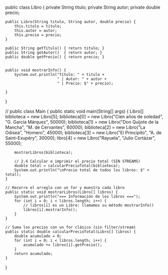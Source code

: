 public class Libro {
    private String titulo;
    private String autor;
    private double precio;

    public Libro(String titulo, String autor, double precio) {
        this.titulo = titulo;
        this.autor = autor;
        this.precio = precio;
    }

    public String getTitulo() { return titulo; }
    public String getAutor()  { return autor; }
    public double getPrecio() { return precio; }

    
    public void mostrarInfo() {
        System.out.println("Título: " + titulo +
                           " | Autor: " + autor +
                           " | Precio: $" + precio);   

    }
}

// 
public class Main {
    public static void main(String[] args) {
        Libro[] biblioteca = new Libro[5]; 
        biblioteca[0] = new Libro("Cien años de soledad", "G. García Márquez", 50000);
        biblioteca[1] = new Libro("Don Quijote de la Mancha", "M. de Cervantes", 60000);
        biblioteca[2] = new Libro("La Odisea", "Homero", 45000);
        biblioteca[3] = new Libro("El Principito", "A. de Saint-Exupéry", 30000);
        libro[4] = new Libro("Rayuela", "Julio Cortázar", 55000);

        
        mostrarLibros(biblioteca);

        // 2.4 Calcular e imprimir el precio total (SIN STREAMS)
        double total = calcularPrecioTotal(biblioteca);
        System.out.println("\nPrecio total de todos los libros: $" + total);
    }

    // Recorre el arreglo con un for y muestra cada libro
    public static void mostrarLibros(Libro[] libros) {
        System.out.println("=== Información de los libros ===");
        for (int i = 0; i < libros.length; i++) {
            // libros[i] es un Libro: llamamos su método mostrarInfo()
            libros[i].mostrarInfo();
        }
    }

    // Suma los precios con un for clásico (sin filter/stream)
    public static double calcularPrecioTotal(Libro[] libros) {
        double acumulado = 0;
        for (int i = 0; i < libros.length; i++) {
            acumulado += libros[i].getPrecio();
        }
        return acumulado;
    }
}
